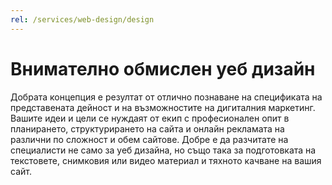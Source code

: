 ```yaml
---
rel: /services/web-design/design
---
```

# Внимателно обмислен **уеб дизайн**
Добрата концепция е резултат от отлично познаване на спецификата на представената дейност и на възможностите на дигиталния маркетинг. Вашите идеи и цели се нуждаят от екип с професионален опит в планирането, структурирането на сайта и онлайн рекламата на различни по сложност и обем сайтове. Добре е да разчитате на специалисти не само за уеб дизайна, но също така за подготовката на текстовете, снимковия или видео материал и тяхното качване на вашия сайт.
